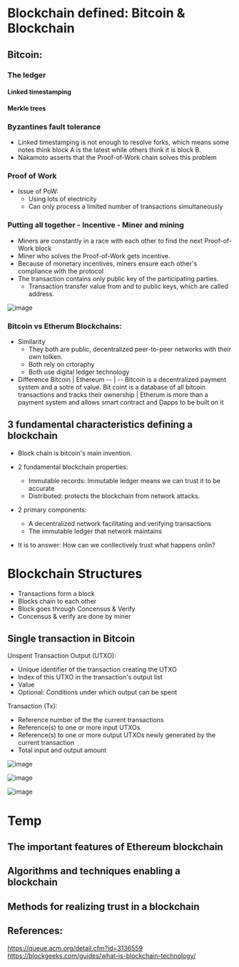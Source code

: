 # Blockchain defined: Bitcoin & Blockchain

## Bitcoin:
### The ledger
#### Linked timestamping
#### Merkle trees
### Byzantines fault tolerance
- Linked timestamping is not enough to resolve forks, which means some notes think block A is the latest while others think it is block B.
- Nakamoto asserts that the Proof-of-Work chain solves this problem
### Proof of Work
- Issue of PoW:
  - Using lots of electricity
  - Can only process a limited number of transactions simultaneously
### Putting all together - Incentive - Miner and mining
- Miners are constantly in a race with each other to find the next Proof-of-Work block
- Miner who solves the Proof-of-Work gets incentive.
- Because of monetary incentives, miners ensure each other's compliance with the protocol
- The transaction contains only public key of the participating parties.
  - Transaction transfer value from and to public keys, which are called address.

![image](https://user-images.githubusercontent.com/79841341/150671060-8b37cea6-47e1-49a3-9bae-7ec10d654912.png)

### Bitcoin vs Etherum Blockchains:

- Similarity
  - They both are public, decentralized peer-to-peer networks with their own tolken.
  - Both rely on crtoraphy
  - Both use digital ledger technology
- Difference
  Bitcoin | Ethereum
  -- | --
  Bitcoin is a decentralized payment system and a sotre of value. Bit coint is a database of all bitcoin transactions and tracks their ownership | Etherum is more than a payment system and allows smart contract and Dapps to be built on it
  
## 3 fundamental characteristics defining a blockchain

- Block chain is bitcoin's main invention.

- 2 fundamental blockchain properties:
  - Immutable records: Immutable ledger means we can trust it to be accurate
  - Distributed: protects the blockchain from network attacks.

- 2 primary components:
  - A decentralized network facilitating and verifying transactions
  - The immutable ledger that network maintains

- It is to answer: How can we conllectively trust what happens onlin?

# Blockchain Structures

- Transactions form a block
- Blocks chain to each other
- Block goes through Concensus & Verify
- Concensus & verify are done by miner

## Single transaction in Bitcoin

Unspent Transaction Output (UTXO):
- Unique identifier of the transaction creating the UTXO
- Index of this UTXO in the transaction's output list
- Value
- Optional: Conditions under which output can be spent

Transaction (Tx):
- Reference number of the the current transactions
- Reference(s) to one or more input UTXOs
- Reference(s) to one or more output UTXOs newly generated by the current transaction
- Total input and output amount

![image](https://user-images.githubusercontent.com/79841341/150681793-9508809d-0eba-44e7-93f9-e2bfc79f3bf3.png)

![image](https://user-images.githubusercontent.com/79841341/150681979-2208f2d4-6392-449e-bc85-070fefba536c.png)

![image](https://user-images.githubusercontent.com/79841341/150682192-9523c110-4d69-41da-9caa-bf140ef9b5c5.png)


# Temp
## The important features of Ethereum blockchain
## Algorithms and techniques enabling a blockchain
## Methods for realizing trust in a blockchain

## References:
https://queue.acm.org/detail.cfm?id=3136559
https://blockgeeks.com/guides/what-is-blockchain-technology/
